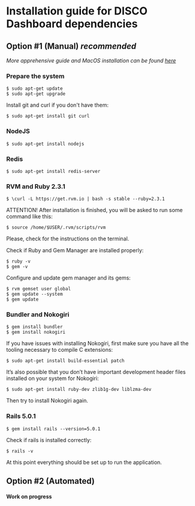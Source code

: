 # Installation guide for DISCO Dashboard dependencies

## Option #1 (Manual) *recommended*

*More apprehensive guide and MacOS installation can be found [here](http://railsapps.github.io/installing-rails.html)*

### Prepare the system
```
$ sudo apt-get update
$ sudo apt-get upgrade
```

Install git and curl if you don't have them:
```
$ sudo apt-get install git curl
```

### NodeJS
```
$ sudo apt-get install nodejs
```

### Redis
```
$ sudo apt-get install redis-server
```

### RVM and Ruby 2.3.1

```
$ \curl -L https://get.rvm.io | bash -s stable --ruby=2.3.1
```
ATTENTION! After installation is finished, you will be asked to run some command like this:
```
$ source /home/$USER/.rvm/scripts/rvm
```
Please, check for the instructions on the terminal.

Check if Ruby and Gem Manager are installed properly:
```
$ ruby -v
$ gem -v
```

Configure and update gem manager and its gems:
```
$ rvm gemset user global
$ gem update --system
$ gem update
```

### Bundler and Nokogiri
```
$ gem install bundler
$ gem install nokogiri
```

If you have issues with installing Nokogiri, first make sure you have all the tooling necessary to compile C extensions:
```
$ sudo apt-get install build-essential patch
```

It’s also possible that you don’t have important development header files installed on your system for Nokogiri:
```
$ sudo apt-get install ruby-dev zlib1g-dev liblzma-dev
```

Then try to install Nokogiri again.

### Rails 5.0.1
```
$ gem install rails --version=5.0.1
```

Check if rails is installed correctly:
```
$ rails -v
```

At this point everything should be set up to run the application.

## Option #2 (Automated)

#### Work on progress 
